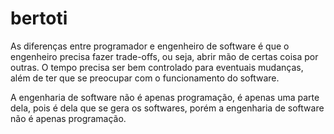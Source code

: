 # bertoti
<p>As diferenças entre programador e engenheiro de software é que o engenheiro precisa fazer trade-offs, ou seja, abrir mão de certas coisa por outras. O tempo precisa ser bem controlado para eventuais mudanças, além de ter que se preocupar com o funcionamento do software.</p>
<p>A engenharia de software não é apenas programação, é apenas uma parte dela, pois é dela que se gera os softwares, porém a engenharia de software não é apenas programação.</p>
